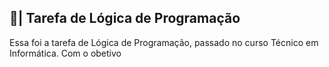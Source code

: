 ## 📑| Tarefa de Lógica de Programação

  Essa foi a tarefa de Lógica de Programação, passado no curso Técnico em Informática. Com o obetivo 
















